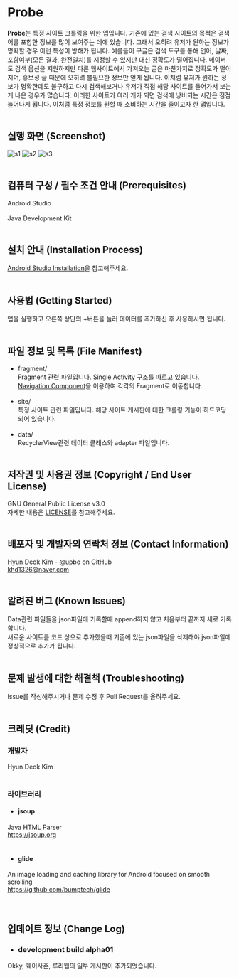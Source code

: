 # Probe
**Probe**는 특정 사이트 크롤링을 위한 앱입니다. 기존에 있는 검색 사이트의 목적은 검색어를 포함한 정보를 많이 보여주는 데에 있습니다. 그래서 오히려 유저가 원하는 정보가 명확할 경우 이런 특성이 방해가 됩니다. 예를들어 구글은 검색 도구를 통해 언어, 날짜, 포함여부(모든 결과, 완전일치)를 지정할 수 있지만 대신 정확도가 떨어집니다. 네이버도 검색 옵션을 지원하지만 다른 웹사이트에서 가져오는 글은 마찬가지로 정확도가 떨어지며, 홍보성 글 때문에 오히려 불필요한 정보만 얻게 됩니다.
이처럼 유저가 원하는 정보가 명확한데도 불구하고 다시 검색해보거나 유저가 직접 해당 사이트를 들어가서 보는게 나은 경우가 많습니다. 이러한 사이트가 여러 개가 되면 검색에 낭비되는 시간은 점점 늘어나게 됩니다. 이처럼 특정 정보를 원할 때 소비하는 시간을 줄이고자 한 앱입니다.<br><br>

## 실행 화면 (Screenshot)
![s1](./screenshots/5_mainWithData.png)
![s2](./screenshots/7_result1.png)
![s3](./screenshots/8_web1.png)<br><br>
## 컴퓨터 구성 / 필수 조건 안내 (Prerequisites) <br>
Android Studio<br><br>
Java Development Kit<br><br>
## 설치 안내 (Installation Process) <br>
[Android Studio Installation](https://developer.android.com/studio/install)을 참고해주세요.<br><br>
## 사용법 (Getting Started) <br>
앱을 실행하고 오른쪽 상단의 +버튼을 눌러 데이터를 추가하신 후 사용하시면 됩니다.<br><br>
## 파일 정보 및 목록 (File Manifest) <br>
* fragment/ <br>
Fragment 관련 파일입니다. Single Activity 구조를 따르고 있습니다.<br>
[Navigation Component](https://developer.android.com/guide/navigation)을 이용하여 각각의 Fragment로 이동합니다.<br><br>
* site/<br>
특정 사이트 관련 파일입니다. 해당 사이트 게시판에 대한 크롤링 기능이 하드코딩 되어 있습니다.<br><br>
* data/<br>
RecyclerView관련 데이터 클래스와 adapter 파일입니다.<br><br>  
## 저작권 및 사용권 정보 (Copyright / End User License) <br>
GNU General Public License v3.0<br>
자세한 내용은 [LICENSE](https://github.com/Upbo/probe/blob/master/LICENSE)를 참고해주세요.<br><br>
## 배포자 및 개발자의 연락처 정보 (Contact Information) <br>
Hyun Deok Kim - @upbo on GitHub<br>
khd1326@naver.com<br><br>
## 알려진 버그 (Known Issues) <br>
Data관련 파일들을 json파일에 기록할때 append하지 않고 처음부터 끝까지 새로 기록합니다.<br>
새로운 사이트를 코드 상으로 추가했을때 기존에 있는 json파일을 삭제해야 json파일에 정상적으로 추가가 됩니다.<br><br>  
## 문제 발생에 대한 해결책 (Troubleshooting) <br>
Issue를 작성해주시거나 문제 수정 후 Pull Request를 올려주세요. <br><br>  
## 크레딧 (Credit) <br>
### 개발자 <br>
Hyun Deok Kim<br><br>
### 라이브러리 <br>
* #### jsoup <br>
Java HTML Parser<br> 
https://jsoup.org<br><br>

* #### glide <br>
An image loading and caching library for Android focused on smooth scrolling<br>
https://github.com/bumptech/glide<br><br>
<br>
## 업데이트 정보 (Change Log) <br>
* ### development build alpha01 <br>
Okky, 퀘이사존, 루리웹의 일부 게시판이 추가되었습니다. <br>  


